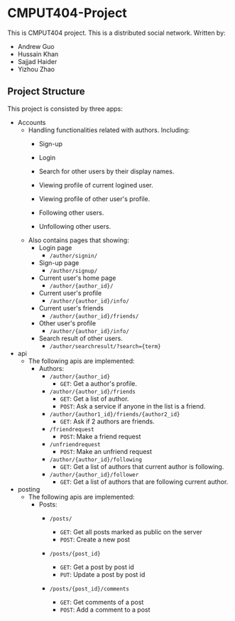 # CMPUT404-Project
This is CMPUT404 project. This is a distributed social network. Written by:
- Andrew Guo
- Hussain Khan
- Sajjad Haider
- Yizhou Zhao
## Project Structure
This project is consisted by three apps:
- Accounts
    - Handling functionalities related with authors. Including:
        - Sign-up
        - Login
        - Search for other users by their display names.
        - Viewing profile of current logined user.
            
        - Viewing profile of other user's profile.
            
        - Following other users.
        - Unfollowing other users.
    - Also contains pages that showing:
        - Login page
            - `/author/signin/`
        - Sign-up page
            - `/author/signup/`
        - Current user's home page
            - `/author/{author_id}/`
        - Current user's profile
            - `/author/{author_id}/info/`
        - Current user's friends
            - `/author/{author_id}/friends/`
        - Other user's profile
            - `/author/{author_id}/info/`
        - Search result of other users.
            - `/author/searchresult/?search={term}`
- api
    - The following apis are implemented:
        - Authors:
            - `/author/{author_id}`
                - `GET`: Get a author's profile.
            - `/author/{author_id}/friends`
                - `GET`: Get a list of author.
                - `POST`: Ask a service if anyone in the list is a friend.
            - `/author/{author1_id}/friends/{author2_id}`
                - `GET`: Ask if 2 authors are friends.
            - `/friendrequest`
                - `POST`: Make a friend request
            - `/unfriendrequest`
                - `POST`: Make an unfriend request
            - `/author/{author_id}/following`
                - `GET`: Get a list of authors that current author is following.
            - `/author/{author_id}/follower`
                - `GET`: Get a list of authors that are following current author.
- posting
    - The following apis are implemented:
        - Posts:           
            - `/posts/`
                - `GET`: Get all posts marked as public on the server
                - `POST`: Create a new post
            - `/posts/{post_id}`
                - `GET`: Get a post by post id
                - `PUT`: Update a post by post id
                
            - `/posts/{post_id}/comments`
                - `GET`: Get comments of a post
                - `POST`: Add a comment to a post
             
            
